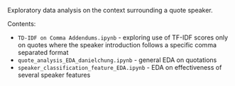 Exploratory data analysis on the context surrounding a quote speaker.

Contents:
* `TD-IDF on Comma Addendums.ipynb` - exploring use of TF-IDF scores only on quotes where the speaker introduction follows a specific comma separated format
* `quote_analysis_EDA_danielchung.ipynb` - general EDA on quotations
* `speaker_classification_feature_EDA.ipynb` - EDA on effectiveness of several speaker features
